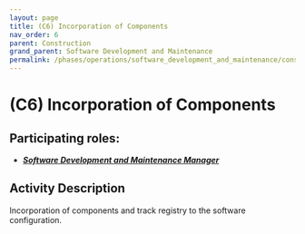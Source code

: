 ```yaml
---
layout: page
title: (C6) Incorporation of Components
nav_order: 6
parent: Construction
grand_parent: Software Development and Maintenance
permalink: /phases/operations/software_development_and_maintenance/construction/c6/
---
```




# (C6) Incorporation of Components

## Participating roles:
* <a href="/roles/">_**Software Development and Maintenance Manager**_</a>

## Activity Description
Incorporation of components and track registry to the software configuration.